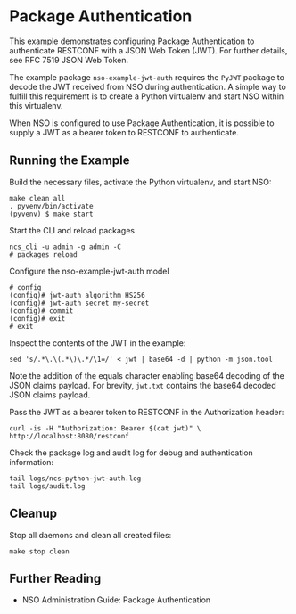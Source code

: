 Package Authentication
======================

This example demonstrates configuring Package Authentication to
authenticate RESTCONF with a JSON Web Token (JWT). For further details,
see RFC 7519 JSON Web Token.

The example package `nso-example-jwt-auth` requires the `PyJWT` package to
decode the JWT received from NSO during authentication. A simple way to
fulfill this requirement is to create a Python virtualenv and start NSO
within this virtualenv.

When NSO is configured to use Package Authentication, it is possible to
supply a JWT as a bearer token to RESTCONF to authenticate.

Running the Example
-------------------

Build the necessary files, activate the Python virtualenv, and start NSO:

    make clean all
    . pyvenv/bin/activate
    (pyvenv) $ make start

Start the CLI and reload packages

    ncs_cli -u admin -g admin -C
    # packages reload

Configure the nso-example-jwt-auth model

    # config
    (config)# jwt-auth algorithm HS256
    (config)# jwt-auth secret my-secret
    (config)# commit
    (config)# exit
    # exit

Inspect the contents of the JWT in the example:

    sed 's/.*\.\(.*\)\.*/\1=/' < jwt | base64 -d | python -m json.tool

Note the addition of the equals character enabling base64 decoding of the
JSON claims payload. For brevity, `jwt.txt` contains the base64 decoded JSON
claims payload.

Pass the JWT as a bearer token to RESTCONF in the Authorization header:

    curl -is -H "Authorization: Bearer $(cat jwt)" \
    http://localhost:8080/restconf

Check the package log and audit log for debug and authentication information:

    tail logs/ncs-python-jwt-auth.log
    tail logs/audit.log

Cleanup
-------

Stop all daemons and clean all created files:

    make stop clean

Further Reading
---------------

+ NSO Administration Guide: Package Authentication
